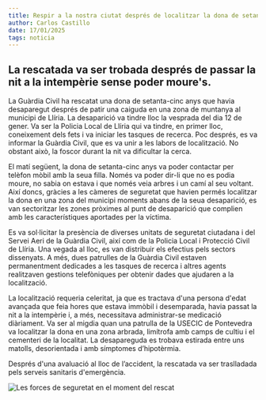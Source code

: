 ```yaml
---
title: Respir a la nostra ciutat després de localitzar la dona de setanta-cinc anys desapareguda a la muntanya
author: Carlos Castillo
date: 17/01/2025
tags: noticia
---
```


## La rescatada va ser trobada després de passar la nit a la intempèrie sense poder moure's.

La Guàrdia Civil ha rescatat una dona de setanta-cinc anys que havia desaparegut després de patir una caiguda en una zona de muntanya al municipi de Llíria. La desaparició va tindre lloc la vesprada del dia 12 de gener. Va ser la Policia Local de Llíria qui va tindre, en primer lloc, coneixement dels fets i va iniciar les tasques de recerca. Poc després, es va informar la Guàrdia Civil, que es va unir a les labors de localització. No obstant això, la foscor durant la nit va dificultar la cerca.

El matí següent, la dona de setanta-cinc anys va poder contactar per telèfon mòbil amb la seua filla. Només va poder dir-li que no es podia moure, no sabia on estava i que només veia arbres i un camí al seu voltant. Així doncs, gràcies a les càmeres de seguretat que havien permés localitzar la dona en una zona del municipi moments abans de la seua desaparició, es van sectoritzar les zones pròximes al punt de desaparició que complien amb les característiques aportades per la víctima.

Es va sol·licitar la presència de diverses unitats de seguretat ciutadana i del Servei Aeri de la Guàrdia Civil, així com de la Policia Local i Protecció Civil de Llíria. Una vegada al lloc, es van distribuir els efectius pels sectors dissenyats. A més, dues patrulles de la Guàrdia Civil estaven permanentment dedicades a les tasques de recerca i altres agents realitzaven gestions telefòniques per obtenir dades que ajudaren a la localització.

La localització requeria celeritat, ja que es tractava d'una persona d'edat avançada que feia hores que estava immòbil i desemparada, havia passat la nit a la intempèrie i, a més, necessitava administrar-se medicació diàriament. Va ser al migdia quan una patrulla de la USECIC de Pontevedra va localitzar la dona en una zona arbrada, limítrofa amb camps de cultiu i el cementeri de la localitat. La desapareguda es trobava estirada entre uns matolls, desorientada i amb símptomes d’hipotèrmia.

Després d'una avaluació al lloc de l’accident, la rescatada va ser traslladada pels serveis sanitaris d'emergència.

![Les forces de seguretat en el moment del rescat](/assets/continguts/recursos/20250117-dona-desapareguda.jpg "Les forces de seguretat en el moment del rescat")
